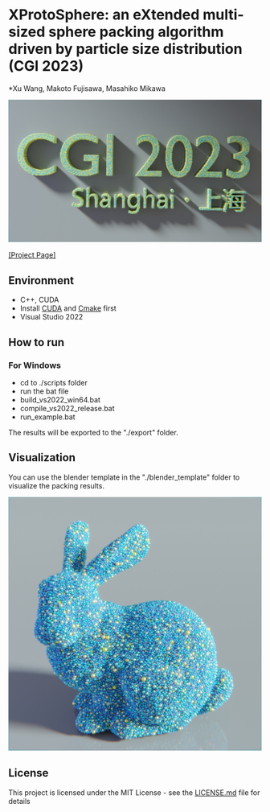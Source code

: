 <!--
 * @Author: Xu.WANG
 * @Date: 2021-10-05 21:02:47
 * @LastEditTime: 2023-08-12 16:28:02
 * @LastEditors: Xu.WANG raymondmgwx@gmail.com
 * @Description: 
-->
# XProtoSphere: an eXtended multi-sized sphere packing algorithm driven by particle size distribution (CGI 2023)

*Xu Wang, Makoto Fujisawa, Masahiko Mikawa

![](./pics/teaser.png)

[[Project Page]](https://raymondmcguire.github.io/xprotosphere/)

## Environment

- C++, CUDA
- Install [CUDA](https://developer.nvidia.com/cuda-downloads) and [Cmake](https://cmake.org/download/) first
- Visual Studio 2022

## How to run

### For Windows

- cd to ./scripts folder
- run the bat file
 - build_vs2022_win64.bat
 - compile_vs2022_release.bat
 - run_example.bat

The results will be exported to the "./export" folder.

## Visualization

You can use the blender template in the "./blender_template" folder to visualize the packing results.

![Example](./pics/bunny.png)


## License

This project is licensed under the MIT License - see the [LICENSE.md](LICENSE) file for details
